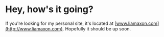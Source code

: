 # Hey, how's it going?

If you're looking for my personal site, it's located at [www.liamaxon.com](http://www.liamaxon.com). Hopefully it should be up soon.
